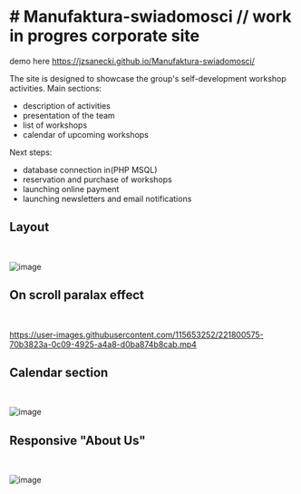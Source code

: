 <h1># Manufaktura-swiadomosci // work in progres corporate site</h1>

demo here https://jzsanecki.github.io/Manufaktura-swiadomosci/

The site is designed to showcase the group's self-development workshop activities.
Main sections:

- description of activities
- presentation of the team
- list of workshops
- calendar of upcoming workshops

Next steps:

- database connection in(PHP MSQL)
- reservation and purchase of workshops
- launching online payment
- launching newsletters and email notifications

<h2>Layout</h2><br>

![image](https://user-images.githubusercontent.com/115653252/221800488-32fe7ed0-e660-4155-814f-1afcfea4548c.png)

<h2>On scroll paralax effect</h2><br>

https://user-images.githubusercontent.com/115653252/221800575-70b3823a-0c09-4925-a4a8-d0ba874b8cab.mp4


<h2>Calendar section</h2><br>

![image](https://user-images.githubusercontent.com/115653252/221802656-65fa7a08-79d7-4a65-956b-e64079900ccc.png)


<h2>Responsive "About Us"</h2><br>


![image](https://user-images.githubusercontent.com/115653252/221809659-c828eda6-be6d-41f2-b660-65058d4bc7be.png)



